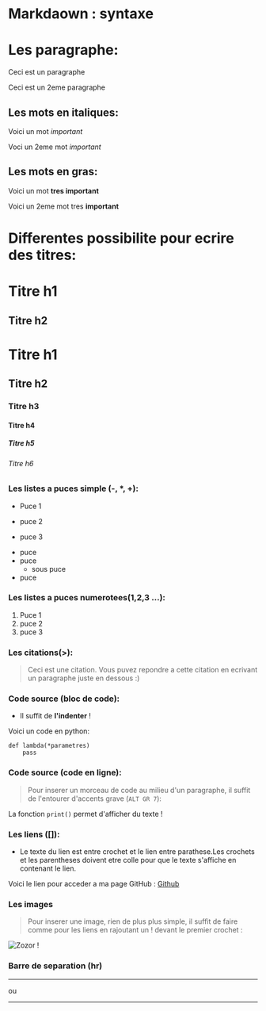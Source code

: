 # Markdaown : syntaxe

Les paragraphe: 
===============

Ceci est un paragraphe

Ceci est un 2eme paragraphe

Les mots en italiques:
----------------------

Voici un mot *important*

Voci un 2eme mot _important_

Les mots en gras:
-----------------

Voici un mot **tres important**

Voici un 2eme mot tres __important__

Differentes possibilite pour ecrire des titres:
===========

Titre h1
========

Titre h2
---------

# Titre h1
## Titre h2
### Titre h3
#### Titre h4
##### Titre h5
###### Titre h6


### Les listes a puces simple (-, *, +):

- Puce 1
* puce 2
+ puce 3

- puce
- puce
    * sous puce
- puce

### Les listes a puces numerotees(1,2,3 ...):

1. Puce 1
2. puce 2
3. puce 3

### Les citations(>):

> Ceci est une citation. Vous
> puvez repondre a cette citation
> en ecrivant un paragraphe juste
> en dessous :)

### Code source (bloc de code):

- Il suffit de **l'indenter** !

Voici un code en python:
    
    def lambda(*parametres)
        pass
        
### Code source (code en ligne):

> Pour inserer un morceau de code
>au milieu d'un paragraphe, il
>suffit de l'entourer d'accents
>grave (`ALT GR 7`):

La fonction `print()` permet d'afficher
du texte !

### Les liens ([]):

- Le texte du lien est entre crochet et le lien entre parathese.Les crochets
 et les parentheses doivent etre colle pour que le texte s'affiche en
  contenant le lien.
  
Voici le lien pour acceder a ma 
page GitHub : [Github](https://github.com/ShadowAwakening)

### Les images

> Pour inserer une image, rien de plus
>plus simple, il suffit de faire 
>comme pour les liens en rajoutant 
>un ! devant le premier crochet :
> ![]() 

 ![Zozor !](http://uploads.siteduzero.com/files/420001_421000/420263.png)

### Barre de separation (hr)

-----------------
ou

********************

